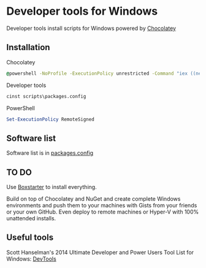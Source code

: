 Developer tools for Windows
===============

Developer tools install scripts for Windows powered by [Chocolatey]

Installation
---

Chocolatey
```cmd
@powershell -NoProfile -ExecutionPolicy unrestricted -Command "iex ((new-object net.webclient).DownloadString('https://chocolatey.org/install.ps1'))" && SET PATH=%PATH%;%systemdrive%\chocolatey\bin
```
Developer tools
```cmd
cinst scripts\packages.config
```
PowerShell
```powershell
Set-ExecutionPolicy RemoteSigned
```

Software list
---
Software list is in [packages.config]

TO DO
---
Use [Boxstarter] to install everything.

Build on top of Chocolatey and NuGet and create complete Windows environments and push them to your machines with Gists from your friends or your own GitHub. Even deploy to remote machines or Hyper-V with 100% unattended installs.

Useful tools
---
Scott Hanselman's 2014 Ultimate Developer and Power Users Tool List for Windows: [DevTools]

[Chocolatey]:http://chocolatey.org/
[Boxstarter]:http://boxstarter.org/
[packages.config]:https://github.com/Kwull/install-dev-win/blob/master/scripts/packages.config
[DevTools]:http://www.hanselman.com/blog/ScottHanselmans2014UltimateDeveloperAndPowerUsersToolListForWindows.aspx
